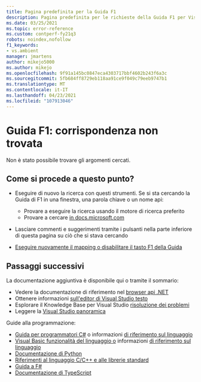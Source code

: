 ```yaml
---
title: Pagina predefinita per la Guida F1
description: Pagina predefinita per le richieste della Guida F1 per Visual Studio
ms.date: 03/25/2021
ms.topic: error-reference
ms.custom: contperf-fy21q3
robots: noindex,nofollow
f1_keywords:
- vs.ambient
manager: jmartens
author: mikejo5000
ms.author: mikejo
ms.openlocfilehash: 9f91a145bc0847eca4303717bbf4602b243f6a3c
ms.sourcegitcommit: 5fb684ff8729eb118aa91ce9f049c79eeb9747b1
ms.translationtype: MT
ms.contentlocale: it-IT
ms.lasthandoff: 04/23/2021
ms.locfileid: "107913046"
---
```

# <a name="f1-help-match-not-found"></a>Guida F1: corrispondenza non trovata

Non è stato possibile trovare gli argomenti cercati. 

## <a name="now-what"></a>Come si procede a questo punto?

- Eseguire di nuovo la ricerca con questi strumenti. Se si sta cercando la Guida di F1 in una finestra, una parola chiave o un nome api:
  - Provare a eseguire la ricerca usando il motore di ricerca preferito
  - Provare a cercare [in docs.microsoft.com](/)

- Lasciare commenti e suggerimenti tramite i pulsanti nella parte inferiore di questa pagina su ciò che si stava cercando

- [Eseguire nuovamente il mapping o disabilitare il tasto F1 della Guida](../not-in-toc/change-f1-help-key.md)


## <a name="next-steps"></a>Passaggi successivi

La documentazione aggiuntiva è disponibile qui o tramite il sommario: 
- Vedere la documentazione di riferimento nel [browser api .NET](/dotnet/api/)
- Ottenere informazioni [sull'editor di Visual Studio testo](../../ide/writing-code-in-the-code-and-text-editor.md)
- Esplorare il Knowledge Base per Visual Studio [risoluzione dei problemi](/troubleshoot/visualstudio/welcome-visual-studio/)
- Leggere la [Visual Studio panoramica](../../get-started/visual-studio-ide.md)

Guide alla programmazione:
- [Guida per programmatori C#](/dotnet/csharp/programming-guide/) o informazioni [di riferimento sul linguaggio](/dotnet/csharp/language-reference/)
- [Visual Basic funzionalità del linguaggio o](/dotnet/visual-basic/programming-guide/language-features/) informazioni [di riferimento sul linguaggio](/dotnet/visual-basic/language-reference/)
- [Documentazione di Python](https://docs.python.org/)
- [Riferimenti al linguaggio C/C++ e alle librerie standard](/cpp/cpp/c-cpp-language-and-standard-libraries)
- [Guida a F#](/dotnet/fsharp/)
- [Documentazione di TypeScript](https://www.typescriptlang.org/docs)

